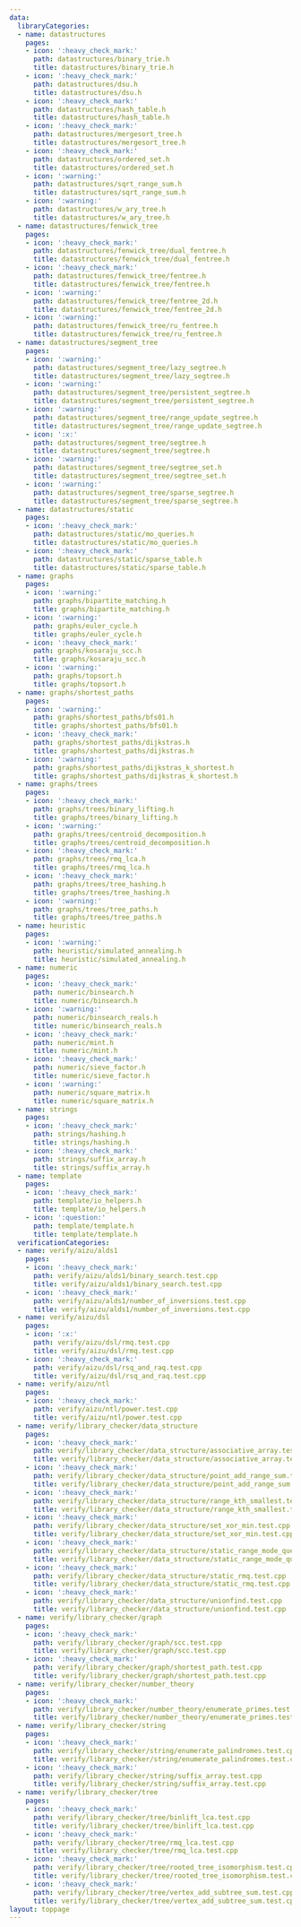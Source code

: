 ```yaml
---
data:
  libraryCategories:
  - name: datastructures
    pages:
    - icon: ':heavy_check_mark:'
      path: datastructures/binary_trie.h
      title: datastructures/binary_trie.h
    - icon: ':heavy_check_mark:'
      path: datastructures/dsu.h
      title: datastructures/dsu.h
    - icon: ':heavy_check_mark:'
      path: datastructures/hash_table.h
      title: datastructures/hash_table.h
    - icon: ':heavy_check_mark:'
      path: datastructures/mergesort_tree.h
      title: datastructures/mergesort_tree.h
    - icon: ':heavy_check_mark:'
      path: datastructures/ordered_set.h
      title: datastructures/ordered_set.h
    - icon: ':warning:'
      path: datastructures/sqrt_range_sum.h
      title: datastructures/sqrt_range_sum.h
    - icon: ':warning:'
      path: datastructures/w_ary_tree.h
      title: datastructures/w_ary_tree.h
  - name: datastructures/fenwick_tree
    pages:
    - icon: ':heavy_check_mark:'
      path: datastructures/fenwick_tree/dual_fentree.h
      title: datastructures/fenwick_tree/dual_fentree.h
    - icon: ':heavy_check_mark:'
      path: datastructures/fenwick_tree/fentree.h
      title: datastructures/fenwick_tree/fentree.h
    - icon: ':warning:'
      path: datastructures/fenwick_tree/fentree_2d.h
      title: datastructures/fenwick_tree/fentree_2d.h
    - icon: ':warning:'
      path: datastructures/fenwick_tree/ru_fentree.h
      title: datastructures/fenwick_tree/ru_fentree.h
  - name: datastructures/segment_tree
    pages:
    - icon: ':warning:'
      path: datastructures/segment_tree/lazy_segtree.h
      title: datastructures/segment_tree/lazy_segtree.h
    - icon: ':warning:'
      path: datastructures/segment_tree/persistent_segtree.h
      title: datastructures/segment_tree/persistent_segtree.h
    - icon: ':warning:'
      path: datastructures/segment_tree/range_update_segtree.h
      title: datastructures/segment_tree/range_update_segtree.h
    - icon: ':x:'
      path: datastructures/segment_tree/segtree.h
      title: datastructures/segment_tree/segtree.h
    - icon: ':warning:'
      path: datastructures/segment_tree/segtree_set.h
      title: datastructures/segment_tree/segtree_set.h
    - icon: ':warning:'
      path: datastructures/segment_tree/sparse_segtree.h
      title: datastructures/segment_tree/sparse_segtree.h
  - name: datastructures/static
    pages:
    - icon: ':heavy_check_mark:'
      path: datastructures/static/mo_queries.h
      title: datastructures/static/mo_queries.h
    - icon: ':heavy_check_mark:'
      path: datastructures/static/sparse_table.h
      title: datastructures/static/sparse_table.h
  - name: graphs
    pages:
    - icon: ':warning:'
      path: graphs/bipartite_matching.h
      title: graphs/bipartite_matching.h
    - icon: ':warning:'
      path: graphs/euler_cycle.h
      title: graphs/euler_cycle.h
    - icon: ':heavy_check_mark:'
      path: graphs/kosaraju_scc.h
      title: graphs/kosaraju_scc.h
    - icon: ':warning:'
      path: graphs/topsort.h
      title: graphs/topsort.h
  - name: graphs/shortest_paths
    pages:
    - icon: ':warning:'
      path: graphs/shortest_paths/bfs01.h
      title: graphs/shortest_paths/bfs01.h
    - icon: ':heavy_check_mark:'
      path: graphs/shortest_paths/dijkstras.h
      title: graphs/shortest_paths/dijkstras.h
    - icon: ':warning:'
      path: graphs/shortest_paths/dijkstras_k_shortest.h
      title: graphs/shortest_paths/dijkstras_k_shortest.h
  - name: graphs/trees
    pages:
    - icon: ':heavy_check_mark:'
      path: graphs/trees/binary_lifting.h
      title: graphs/trees/binary_lifting.h
    - icon: ':warning:'
      path: graphs/trees/centroid_decomposition.h
      title: graphs/trees/centroid_decomposition.h
    - icon: ':heavy_check_mark:'
      path: graphs/trees/rmq_lca.h
      title: graphs/trees/rmq_lca.h
    - icon: ':heavy_check_mark:'
      path: graphs/trees/tree_hashing.h
      title: graphs/trees/tree_hashing.h
    - icon: ':warning:'
      path: graphs/trees/tree_paths.h
      title: graphs/trees/tree_paths.h
  - name: heuristic
    pages:
    - icon: ':warning:'
      path: heuristic/simulated_annealing.h
      title: heuristic/simulated_annealing.h
  - name: numeric
    pages:
    - icon: ':heavy_check_mark:'
      path: numeric/binsearch.h
      title: numeric/binsearch.h
    - icon: ':warning:'
      path: numeric/binsearch_reals.h
      title: numeric/binsearch_reals.h
    - icon: ':heavy_check_mark:'
      path: numeric/mint.h
      title: numeric/mint.h
    - icon: ':heavy_check_mark:'
      path: numeric/sieve_factor.h
      title: numeric/sieve_factor.h
    - icon: ':warning:'
      path: numeric/square_matrix.h
      title: numeric/square_matrix.h
  - name: strings
    pages:
    - icon: ':heavy_check_mark:'
      path: strings/hashing.h
      title: strings/hashing.h
    - icon: ':heavy_check_mark:'
      path: strings/suffix_array.h
      title: strings/suffix_array.h
  - name: template
    pages:
    - icon: ':heavy_check_mark:'
      path: template/io_helpers.h
      title: template/io_helpers.h
    - icon: ':question:'
      path: template/template.h
      title: template/template.h
  verificationCategories:
  - name: verify/aizu/alds1
    pages:
    - icon: ':heavy_check_mark:'
      path: verify/aizu/alds1/binary_search.test.cpp
      title: verify/aizu/alds1/binary_search.test.cpp
    - icon: ':heavy_check_mark:'
      path: verify/aizu/alds1/number_of_inversions.test.cpp
      title: verify/aizu/alds1/number_of_inversions.test.cpp
  - name: verify/aizu/dsl
    pages:
    - icon: ':x:'
      path: verify/aizu/dsl/rmq.test.cpp
      title: verify/aizu/dsl/rmq.test.cpp
    - icon: ':heavy_check_mark:'
      path: verify/aizu/dsl/rsq_and_raq.test.cpp
      title: verify/aizu/dsl/rsq_and_raq.test.cpp
  - name: verify/aizu/ntl
    pages:
    - icon: ':heavy_check_mark:'
      path: verify/aizu/ntl/power.test.cpp
      title: verify/aizu/ntl/power.test.cpp
  - name: verify/library_checker/data_structure
    pages:
    - icon: ':heavy_check_mark:'
      path: verify/library_checker/data_structure/associative_array.test.cpp
      title: verify/library_checker/data_structure/associative_array.test.cpp
    - icon: ':heavy_check_mark:'
      path: verify/library_checker/data_structure/point_add_range_sum.test.cpp
      title: verify/library_checker/data_structure/point_add_range_sum.test.cpp
    - icon: ':heavy_check_mark:'
      path: verify/library_checker/data_structure/range_kth_smallest.test.cpp
      title: verify/library_checker/data_structure/range_kth_smallest.test.cpp
    - icon: ':heavy_check_mark:'
      path: verify/library_checker/data_structure/set_xor_min.test.cpp
      title: verify/library_checker/data_structure/set_xor_min.test.cpp
    - icon: ':heavy_check_mark:'
      path: verify/library_checker/data_structure/static_range_mode_query.test.cpp
      title: verify/library_checker/data_structure/static_range_mode_query.test.cpp
    - icon: ':heavy_check_mark:'
      path: verify/library_checker/data_structure/static_rmq.test.cpp
      title: verify/library_checker/data_structure/static_rmq.test.cpp
    - icon: ':heavy_check_mark:'
      path: verify/library_checker/data_structure/unionfind.test.cpp
      title: verify/library_checker/data_structure/unionfind.test.cpp
  - name: verify/library_checker/graph
    pages:
    - icon: ':heavy_check_mark:'
      path: verify/library_checker/graph/scc.test.cpp
      title: verify/library_checker/graph/scc.test.cpp
    - icon: ':heavy_check_mark:'
      path: verify/library_checker/graph/shortest_path.test.cpp
      title: verify/library_checker/graph/shortest_path.test.cpp
  - name: verify/library_checker/number_theory
    pages:
    - icon: ':heavy_check_mark:'
      path: verify/library_checker/number_theory/enumerate_primes.test.cpp
      title: verify/library_checker/number_theory/enumerate_primes.test.cpp
  - name: verify/library_checker/string
    pages:
    - icon: ':heavy_check_mark:'
      path: verify/library_checker/string/enumerate_palindromes.test.cpp
      title: verify/library_checker/string/enumerate_palindromes.test.cpp
    - icon: ':heavy_check_mark:'
      path: verify/library_checker/string/suffix_array.test.cpp
      title: verify/library_checker/string/suffix_array.test.cpp
  - name: verify/library_checker/tree
    pages:
    - icon: ':heavy_check_mark:'
      path: verify/library_checker/tree/binlift_lca.test.cpp
      title: verify/library_checker/tree/binlift_lca.test.cpp
    - icon: ':heavy_check_mark:'
      path: verify/library_checker/tree/rmq_lca.test.cpp
      title: verify/library_checker/tree/rmq_lca.test.cpp
    - icon: ':heavy_check_mark:'
      path: verify/library_checker/tree/rooted_tree_isomorphism.test.cpp
      title: verify/library_checker/tree/rooted_tree_isomorphism.test.cpp
    - icon: ':heavy_check_mark:'
      path: verify/library_checker/tree/vertex_add_subtree_sum.test.cpp
      title: verify/library_checker/tree/vertex_add_subtree_sum.test.cpp
layout: toppage
---
```

